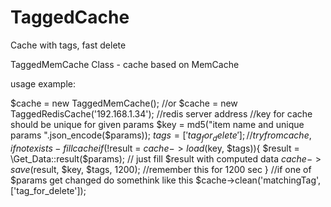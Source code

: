 TaggedCache
==============
Cache with tags, fast delete

TaggedMemCache Class - cache based on MemCache


usage example: 

$cache = new TaggedMemCache();
//or
$cache = new TaggedRedisCache('192.168.1.34'); //redis server address
//key for cache should be unique for given params
$key  = md5("item name and unique params ".json_encode($params));
$tags = ['tag_for_delete'];
//try from cache, if not exists - fill cache
if (!$result = $cache->load($key, $tags)){
    $result = \Get_Data::result($params); // just fill $result with computed data
    $cache->save($result, $key, $tags, 1200); //remember this for 1200 sec
}
//if one of $params get changed do somethink like this
$cache->clean('matchingTag',['tag_for_delete']);
